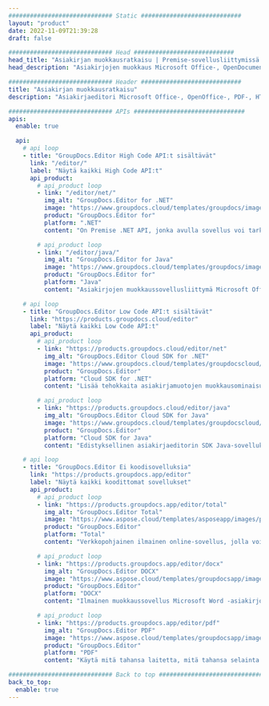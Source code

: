 ```yaml
---
############################# Static ############################
layout: "product"
date: 2022-11-09T21:39:28
draft: false

############################# Head ############################
head_title: "Asiakirjan muokkausratkaisu | Premise-sovellusliittymissä ja ilmaisissa sovelluksissa"
head_description: "Asiakirjojen muokkaus Microsoft Office-, OpenDocument-, PDF- ja muiden tiedostomuotojen kanssa On Premise API -sovellusliittymien avulla tai käytä online-asiakirjaeditorisovellusta."

############################# Header ############################
title: "Asiakirjan muokkausratkaisu"
description: "Asiakirjaeditori Microsoft Office-, OpenOffice-, PDF-, HTML- ja muiden asiakirjatiedostomuotojen käsittelemiseen."

############################# APIs ###############################
apis:
  enable: true

  api:
    # api loop
    - title: "GroupDocs.Editor High Code API:t sisältävät"
      link: "/editor/"
      label: "Näytä kaikki High Code API:t"
      api_product:
        # api_product loop
        - link: "/editor/net/"
          img_alt: "GroupDocs.Editor for .NET"
          image: "https://www.groupdocs.cloud/templates/groupdocs/images/product-logos/groupdocs-editor-net.png"
          product: "GroupDocs.Editor for"
          platform: ".NET"
          content: "On Premise .NET API, jonka avulla sovellus voi tarkastella, muokata ja sitten muuntaa asiakirjoja."

        # api_product loop
        - link: "/editor/java/"
          img_alt: "GroupDocs.Editor for Java"
          image: "https://www.groupdocs.cloud/templates/groupdocs/images/product-logos/groupdocs-editor-java.png"
          product: "GroupDocs.Editor for"
          platform: "Java"
          content: "Asiakirjojen muokkaussovellusliittymä Microsoft Office-, OpenOffice-, HTML- ja muiden asiakirjojen käsittelyyn Java-pohjaisissa sovelluksissasi."

    # api loop
    - title: "GroupDocs.Editor Low Code API:t sisältävät"
      link: "https://products.groupdocs.cloud/editor"
      label: "Näytä kaikki Low Code API:t"
      api_product:
        # api_product loop
        - link: "https://products.groupdocs.cloud/editor/net"
          img_alt: "GroupDocs.Editor Cloud SDK for .NET"
          image: "https://www.groupdocs.cloud/templates/groupdocscloud/images/sdk/272x272/groupdocs_editor-for-net.png"
          product: "GroupDocs.Editor"
          platform: "Cloud SDK for .NET"
          content: "Lisää tehokkaita asiakirjamuotojen muokkausominaisuuksia .NET-sovelluksiin käyttämällä Cloud SDK:ta .NET:lle. Muokkaa MS Office-, Web- ja XML-asiakirjoja."

        # api_product loop
        - link: "https://products.groupdocs.cloud/editor/java"
          img_alt: "GroupDocs.Editor Cloud SDK for Java"
          image: "https://www.groupdocs.cloud/templates/groupdocscloud/images/sdk/272x272/groupdocs_editor-for-java.png"
          product: "GroupDocs.Editor"
          platform: "Cloud SDK for Java"
          content: "Edistyksellinen asiakirjaeditorin SDK Java-sovelluksille, jotta voidaan muokata alan standardinmukaisia ​​asiakirjatiedostomuotoja millä tahansa alustalla, joka pystyy kutsumaan REST-sovellusliittymiä."

    # api loop
    - title: "GroupDocs.Editor Ei koodisovelluksia"
      link: "https://products.groupdocs.app/editor"
      label: "Näytä kaikki koodittomat sovellukset"
      api_product:
        # api_product loop
        - link: "https://products.groupdocs.app/editor/total"
          img_alt: "GroupDocs.Editor Total"
          image: "https://www.aspose.cloud/templates/asposeapp/images/products/logo/aspose_editor-app.png"
          product: "GroupDocs.Editor"
          platform: "Total"
          content: "Verkkopohjainen ilmainen online-sovellus, jolla voit muokata suosittuja Office- ja OpenOffice-tiedostomuotoja."

        # api_product loop
        - link: "https://products.groupdocs.app/editor/docx"
          img_alt: "GroupDocs.Editor DOCX"
          image: "https://www.aspose.cloud/templates/groupdocsapp/images/products/logo/groupdocs_words-app.png"
          product: "GroupDocs.Editor"
          platform: "DOCX"
          content: "Ilmainen muokkaussovellus Microsoft Word -asiakirjojen katseluun ja muokkaamiseen verkossa."

        # api_product loop
        - link: "https://products.groupdocs.app/editor/pdf"
          img_alt: "GroupDocs.Editor PDF"
          image: "https://www.aspose.cloud/templates/groupdocsapp/images/products/logo/groupdocs_pdf-app.png"
          product: "GroupDocs.Editor"
          platform: "PDF"
          content: "Käytä mitä tahansa laitetta, mitä tahansa selainta PDF- ja XPS-dokumenttien katseluun tai muokkaamiseen."

############################# Back to top ###############################
back_to_top:
  enable: true
---
```

